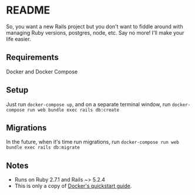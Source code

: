 # README

So, you want a new Rails project but you don't want to fiddle around with managing Ruby versions, postgres, node, etc. Say no more! I'll make your life easier.

## Requirements

Docker and Docker Compose

## Setup

Just run `docker-compose up`, and on a separate terminal window, run `docker-compose run web bundle exec rails db:create`

## Migrations

In the future, when it's time run migrations, run `docker-compose run web bundle exec rails db:migrate`

## Notes

- Runs on Ruby 2.7.1 and Rails ~> 5.2.4
- This is only a copy of [Docker's quickstart guide](https://docs.docker.com/compose/rails/).